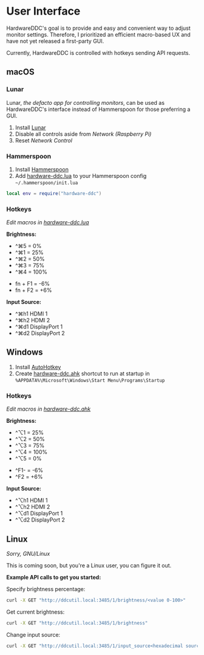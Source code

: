# User Interface

HardwareDDC's goal is to provide and easy and convenient way to adjust monitor settings. Therefore, I prioritized an efficient macro-based UX and have not yet released a first-party GUI.

Currently, HardwareDDC is controlled with hotkeys sending API requests.

## macOS

### Lunar

Lunar, _the defacto app for controlling monitors_, can be used as HardwareDDC's interface instead of Hammerspoon for those preferring a GUI.

1. Install [Lunar](https://static.lunar.fyi/releases/Lunar.dmg)
2. Disable all controls aside from _Network (Raspberry Pi)_
3. Reset _Network Control_

### Hammerspoon

1. Install [Hammerspoon](https://www.hammerspoon.org)
2. Add [hardware-ddc.lua](./macos/hardware-ddc.lua) to your Hammerspoon config `~/.hammerspoon/init.lua`

```lua
local env = require("hardware-ddc")
```

### Hotkeys

_Edit macros in [hardware-ddc.lua](./macos/hardware-ddc.lua)_

**Brightness:**

- ^⌘5 = 0%
- ^⌘1 = 25%
- ^⌘2 = 50%
- ^⌘3 = 75%
- ^⌘4 = 100%

<p></p>

- fn + F1 = -6%
- fn + F2 = +6%

**Input Source:**

- ^⌘h1 HDMI 1
- ^⌘h2 HDMI 2
- ^⌘d1 DisplayPort 1
- ^⌘d2 DisplayPort 2

## Windows

1. Install [AutoHotkey](https://www.autohotkey.com)
2. Create [hardware-ddc.ahk](./windows/hardware-ddc.ahk) shortcut to run at startup in `%APPDATA%\Microsoft\Windows\Start Menu\Programs\Startup`

### Hotkeys

_Edit macros in [hardware-ddc.ahk](./windows/hardware-ddc.ahk)_

**Brightness:**

- ^⌥1 = 25%
- ^⌥2 = 50%
- ^⌥3 = 75%
- ^⌥4 = 100%
- ^⌥5 = 0%

<p></p>

- ^F1- = -6%
- ^F2 = +6%

**Input Source:**

- ^⌥h1 HDMI 1
- ^⌥h2 HDMI 2
- ^⌥d1 DisplayPort 1
- ^⌥d2 DisplayPort 2

## Linux

_Sorry, GNU/Linux_

This is coming soon, but you're a Linux user, you can figure it out.

**Example API calls to get you started:**

Specify brightness percentage:

```bash
curl -X GET "http://ddcutil.local:3485/1/brightness/<value 0-100>"
```

Get current brightness:

```bash
curl -X GET "http://ddcutil.local:3485/1/brightness"
```

Change input source:

```bash
curl -X GET "http://ddcutil.local:3485/1/input_source<hexadecimal source>"
```
